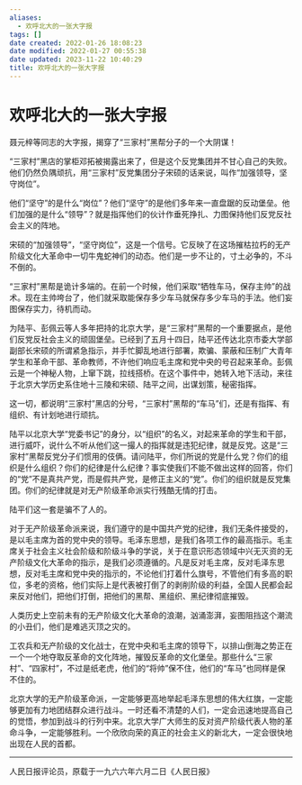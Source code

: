 ```yaml
---
aliases:
  - 欢呼北大的一张大字报
tags: []
date created: 2022-01-26 18:08:23
date modified: 2022-01-27 00:55:38
date updated: 2023-11-22 10:40:29
title: 欢呼北大的一张大字报
---
```


# 欢呼北大的一张大字报

聂元梓等同志的大字报，揭穿了“三家村”黑帮分子的一个大阴谋！

“三家村”黑店的掌柜邓拓被揭露出来了，但是这个反党集团并不甘心自己的失败。他们仍然负隅顽抗，用“三家村”反党集团分子宋硕的话来说，叫作“加强领导，坚守岗位”。

他们“坚守”的是什么“岗位”？他们“坚守”的是他们多年来一直盘踞的反动堡垒。他们加强的是什么“领导”？就是指挥他们的伙计作垂死挣扎、力图保持他们反党反社会主义的阵地。

宋硕的“加强领导”，“坚守岗位”，这是一个信号。它反映了在这场摧枯拉朽的无产阶级文化大革命中一切牛鬼蛇神们的动态。他们是一步不让的，寸土必争的，不斗不倒的。

“三家村”黑帮是诡计多端的。在前一个时候，他们采取“牺牲车马，保存主帅”的战术。现在主帅垮台了，他们就采取能保存多少车马就保存多少车马的手法。他们妄图保存实力，待机而动。

为陆平、彭佩云等人多年把持的北京大学，是“三家村”黑帮的一个重要据点，是他们反党反社会主义的顽固堡垒。已经到了五月十四日，陆平还传达北京市委大学部副部长宋硕的所谓紧急指示，并手忙脚乱地进行部署，欺骗、蒙蔽和压制广大青年学生和革命干部、革命教师，不许他们响应毛主席和党中央的号召起来革命。彭佩云是一个神秘人物，上窜下跳，拉线搭桥。在这个事件中，她转入地下活动，来往于北京大学历史系住地十三陵和宋硕、陆平之间，出谋划策，秘密指挥。

这一切，都说明“三家村”黑店的分号，“三家村”黑帮的“车马”们，还是有指挥、有组织、有计划地进行顽抗。

陆平以北京大学“党委书记”的身分，以“组织”的名义，对起来革命的学生和干部，进行威吓，说什么不听从他们这一撮人的指挥就是违犯纪律，就是反党。这是“三家村”黑帮反党分子们惯用的伎俩。请问陆平，你们所说的党是什么党？你们的组织是什么组织？你们的纪律是什么纪律？事实使我们不能不做出这样的回答，你们的“党”不是真共产党，而是假共产党，是修正主义的“党”。你们的组织就是反党集团。你们的纪律就是对无产阶级革命派实行残酷无情的打击。

陆平们这一套是骗不了人的。

对于无产阶级革命派来说，我们遵守的是中国共产党的纪律，我们无条件接受的，是以毛主席为首的党中央的领导。毛泽东思想，是我们各项工作的最高指示。毛主席关于社会主义社会阶级和阶级斗争的学说，关于在意识形态领域中兴无灭资的无产阶级文化大革命的指示，是我们必须遵循的。凡是反对毛主席，反对毛泽东思想，反对毛主席和党中央的指示的，不论他们打着什么旗号，不管他们有多高的职位，多老的资格，他们实际上是代表被打倒了的剥削阶级的利益，全国人民都会起来反对他们，把他们打倒，把他们的黑帮、黑组织、黑纪律彻底摧毁。

人类历史上空前未有的无产阶级文化大革命的浪潮，汹涌澎湃，妄图阻挡这个潮流的小丑们，他们是难逃灭顶之灾的。

工农兵和无产阶级的文化战士，在党中央和毛主席的领导下，以排山倒海之势正在一个一个地夺取反革命的文化阵地，摧毁反革命的文化堡垒。那些什么“三家村”、“四家村”，不过是纸老虎，他们的“将帅”保不住，他们的“车马”也同样是保不住的。

北京大学的无产阶级革命派，一定能够更高地举起毛泽东思想的伟大红旗，一定能够更加有力地团结群众进行战斗。一时还看不清楚的人们，一定会迅速地提高自己的觉悟，参加到战斗的行列中来。北京大学广大师生的反对资产阶级代表人物的革命斗争，一定能够胜利。一个欣欣向荣的真正的社会主义的新北大，一定会很快地出现在人民的首都。

***

人民日报评论员，原载于一九六六年六月二日《人民日报》
